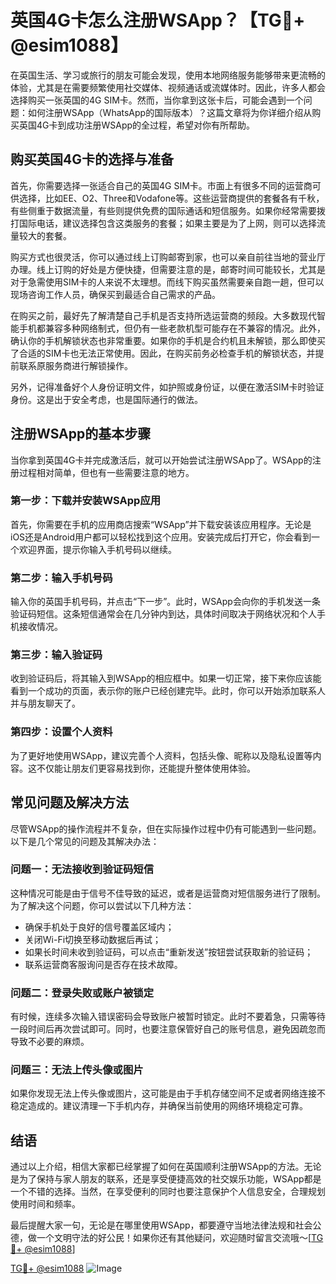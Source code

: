 # 英国4G卡怎么注册WSApp？【TG💪+ @esim1088】

在英国生活、学习或旅行的朋友可能会发现，使用本地网络服务能够带来更流畅的体验，尤其是在需要频繁使用社交媒体、视频通话或流媒体时。因此，许多人都会选择购买一张英国的4G SIM卡。然而，当你拿到这张卡后，可能会遇到一个问题：如何注册WSApp（WhatsApp的国际版本）？这篇文章将为你详细介绍从购买英国4G卡到成功注册WSApp的全过程，希望对你有所帮助。

## 购买英国4G卡的选择与准备

首先，你需要选择一张适合自己的英国4G SIM卡。市面上有很多不同的运营商可供选择，比如EE、O2、Three和Vodafone等。这些运营商提供的套餐各有千秋，有些侧重于数据流量，有些则提供免费的国际通话和短信服务。如果你经常需要拨打国际电话，建议选择包含这类服务的套餐；如果主要是为了上网，则可以选择流量较大的套餐。

购买方式也很灵活，你可以通过线上订购邮寄到家，也可以亲自前往当地的营业厅办理。线上订购的好处是方便快捷，但需要注意的是，邮寄时间可能较长，尤其是对于急需使用SIM卡的人来说不太理想。而线下购买虽然需要亲自跑一趟，但可以现场咨询工作人员，确保买到最适合自己需求的产品。

在购买之前，最好先了解清楚自己手机是否支持所选运营商的频段。大多数现代智能手机都兼容多种网络制式，但仍有一些老款机型可能存在不兼容的情况。此外，确认你的手机解锁状态也非常重要。如果你的手机是合约机且未解锁，那么即使买了合适的SIM卡也无法正常使用。因此，在购买前务必检查手机的解锁状态，并提前联系原服务商进行解锁操作。

另外，记得准备好个人身份证明文件，如护照或身份证，以便在激活SIM卡时验证身份。这是出于安全考虑，也是国际通行的做法。

## 注册WSApp的基本步骤

当你拿到英国4G卡并完成激活后，就可以开始尝试注册WSApp了。WSApp的注册过程相对简单，但也有一些需要注意的地方。

### 第一步：下载并安装WSApp应用

首先，你需要在手机的应用商店搜索“WSApp”并下载安装该应用程序。无论是iOS还是Android用户都可以轻松找到这个应用。安装完成后打开它，你会看到一个欢迎界面，提示你输入手机号码以继续。

### 第二步：输入手机号码

输入你的英国手机号码，并点击“下一步”。此时，WSApp会向你的手机发送一条验证码短信。这条短信通常会在几分钟内到达，具体时间取决于网络状况和个人手机接收情况。

### 第三步：输入验证码

收到验证码后，将其输入到WSApp的相应框中。如果一切正常，接下来你应该能看到一个成功的页面，表示你的账户已经创建完毕。此时，你可以开始添加联系人并与朋友聊天了。

### 第四步：设置个人资料

为了更好地使用WSApp，建议完善个人资料，包括头像、昵称以及隐私设置等内容。这不仅能让朋友们更容易找到你，还能提升整体使用体验。

## 常见问题及解决方法

尽管WSApp的操作流程并不复杂，但在实际操作过程中仍有可能遇到一些问题。以下是几个常见的问题及其解决办法：

### 问题一：无法接收到验证码短信

这种情况可能是由于信号不佳导致的延迟，或者是运营商对短信服务进行了限制。为了解决这个问题，你可以尝试以下几种方法：

- 确保手机处于良好的信号覆盖区域内；
- 关闭Wi-Fi切换至移动数据后再试；
- 如果长时间未收到验证码，可以点击“重新发送”按钮尝试获取新的验证码；
- 联系运营商客服询问是否存在技术故障。

### 问题二：登录失败或账户被锁定

有时候，连续多次输入错误密码会导致账户被暂时锁定。此时不要着急，只需等待一段时间后再次尝试即可。同时，也要注意保管好自己的账号信息，避免因疏忽而导致不必要的麻烦。

### 问题三：无法上传头像或图片

如果你发现无法上传头像或图片，这可能是由于手机存储空间不足或者网络连接不稳定造成的。建议清理一下手机内存，并确保当前使用的网络环境稳定可靠。

## 结语

通过以上介绍，相信大家都已经掌握了如何在英国顺利注册WSApp的方法。无论是为了保持与家人朋友的联系，还是享受便捷高效的社交娱乐功能，WSApp都是一个不错的选择。当然，在享受便利的同时也要注意保护个人信息安全，合理规划使用时间和频率。

最后提醒大家一句，无论是在哪里使用WSApp，都要遵守当地法律法规和社会公德，做一个文明守法的好公民！如果你还有其他疑问，欢迎随时留言交流哦～[[TG💪+ @esim1088](https://t.me/s/esim1088)]

[TG💪+ @esim1088](https://t.me/s/esim1088) ![Image](https://i.postimg.cc/4NQfJmqS/Snipaste-2025-05-13-00-14-12.png)